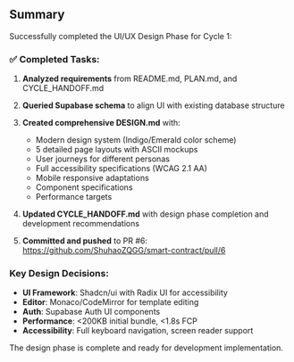 ## Summary

Successfully completed the UI/UX Design Phase for Cycle 1:

### ✅ Completed Tasks:
1. **Analyzed requirements** from README.md, PLAN.md, and CYCLE_HANDOFF.md
2. **Queried Supabase schema** to align UI with existing database structure
3. **Created comprehensive DESIGN.md** with:
   - Modern design system (Indigo/Emerald color scheme)
   - 5 detailed page layouts with ASCII mockups
   - User journeys for different personas
   - Full accessibility specifications (WCAG 2.1 AA)
   - Mobile responsive adaptations
   - Component specifications
   - Performance targets

4. **Updated CYCLE_HANDOFF.md** with design phase completion and development recommendations
5. **Committed and pushed** to PR #6: https://github.com/ShuhaoZQGG/smart-contract/pull/6

### Key Design Decisions:
- **UI Framework**: Shadcn/ui with Radix UI for accessibility
- **Editor**: Monaco/CodeMirror for template editing
- **Auth**: Supabase Auth UI components
- **Performance**: <200KB initial bundle, <1.8s FCP
- **Accessibility**: Full keyboard navigation, screen reader support

The design phase is complete and ready for development implementation.
